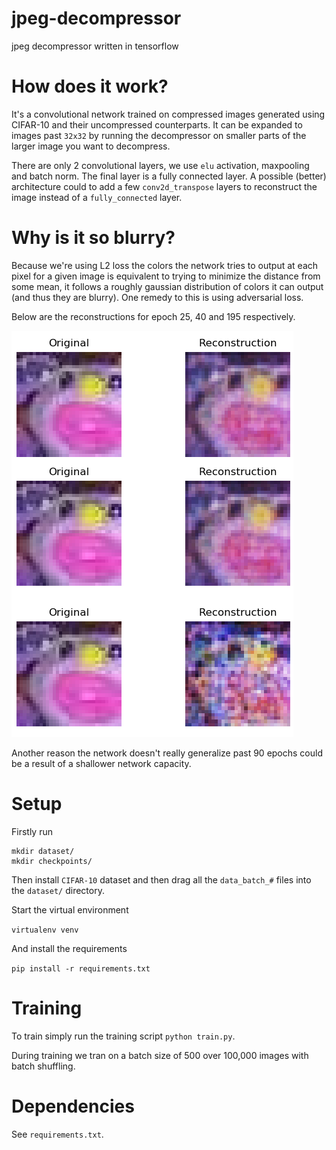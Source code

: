 # jpeg-decompressor
jpeg decompressor written in tensorflow

# How does it work?

It's a convolutional network trained on compressed images generated using CIFAR-10 and their uncompressed counterparts. It can be expanded to images past `32x32` by running the decompressor on smaller parts of the larger image you want to decompress.

There are only 2 convolutional layers, we use `elu` activation, maxpooling and batch norm. The final layer is a fully connected layer. A possible (better) architecture could to add a few `conv2d_transpose` layers to reconstruct the image instead of a `fully_connected` layer.

# Why is it so blurry?

Because we're using L2 loss the colors the network tries to output at each pixel for a given image is equivalent to trying to minimize the distance from some mean, it follows a roughly gaussian distribution of colors it can output (and thus they are blurry). One remedy to this is using adversarial loss.

Below are the reconstructions for epoch 25, 40 and 195 respectively.

![](figures/epochs.png)

Another reason the network doesn't really generalize past 90 epochs could be a result of a shallower network capacity.
# Setup

Firstly run
```
mkdir dataset/
mkdir checkpoints/
```

Then install `CIFAR-10` dataset and then drag all the `data_batch_#` files into the `dataset/` directory.

Start the virtual environment

`
virtualenv venv
`

And install the requirements

`pip install -r requirements.txt`

# Training
To train simply run the training script `python train.py`.

During training we tran on a batch size of 500 over 100,000 images with batch shuffling.

# Dependencies

See `requirements.txt`.